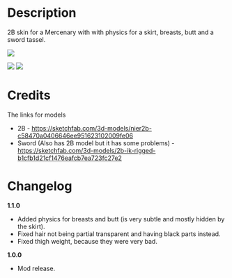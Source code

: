 # Description
2B skin for a Mercenary with with physics for a skirt, breasts, butt and a sword tassel.

![](https://cdn.discordapp.com/attachments/706089456855154778/787715997233577984/Screenshot_2.png)

![](https://cdn.discordapp.com/attachments/706089456855154778/787715990494380052/Screenshot_3.png) ![](https://cdn.discordapp.com/attachments/706089456855154778/787715992896929822/Screenshot_4.png)

# Credits
The links for models

* 2B - https://sketchfab.com/3d-models/nier2b-c58470a0406646ee951623102009fe06
* Sword (Also has 2B model but it has some problems) - https://sketchfab.com/3d-models/2b-ik-rigged-b1cfb1d21cf1476eafcb7ea723fc27e2

# Changelog
**1.1.0**

* Added physics for breasts and butt (is very subtle and mostly hidden by the skirt).
* Fixed hair not being partial transparent and having black parts instead.
* Fixed thigh weight, because they were very bad.

**1.0.0**

* Mod release.